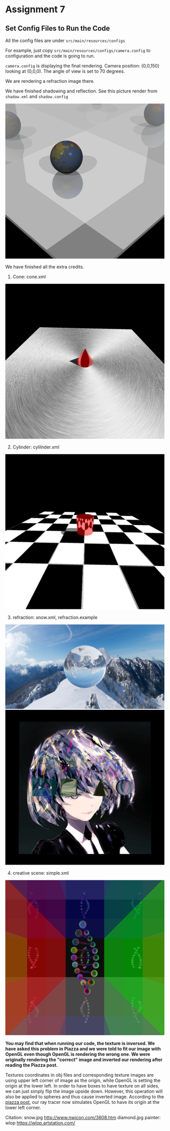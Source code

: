 # Assignment 7

## Set Config Files to Run the Code

  All the config files are under `src/main/resources/configs`

  For example, just copy `src/main/resources/configs/camera.config` to configuration and the code is going to run.

  `camera.config` is displaying the final rendering. Camera position: (0,0,150) looking at (0,0,0). The angle of view is set to 70 degrees.

  We are rendering a refraction image there.

We have finished shadowing and reflection.
See this picture render from `shadow.xml` and `shadow.config`

<img src="images/shadowAndReflection.png" alt="drawing" width="500"/>

We have finished all the extra credits.

1. Cone: cone.xml

<img src="images/cone.png" alt="drawing" width="500"/>

2. Cylinder: cylilnder.xml

<img src="images/cylinder.png" alt="drawing" width="500"/>

3. refraction: snow.xml, refraction.example

<img src="images/refraction.png" alt="drawing" width="500"/>

<img src="images/refraction2.png" alt="drawing" width="500"/>

4. creative scene: simple.xml

<img src="images/creativeScene.png" alt="drawing" width="500"/>

**You may find that when running our code, the texture is inversed. We have asked this problem in Piazza and we were told to fit our image with OpenGL even though OpenGL is rendering the wrong one. We were originally rendering the "correct" image and inverted our rendering after reading the Piazza post.**

Textures coordinates in obj files and corresponding texture images are using upper left corner of image as the origin, while OpenGL is setting the origin at the lower left. In order to have boxes to have texture on all sides, we can just simply flip the image upside down. However, this operation will also be applied to spheres and thus cause inverted image. According to the [piazza post](https://piazza.com/class/jqmk9wn2e48c4?cid=196), our ray tracer now simulates OpenGL to have its origin at the lower left corner.

Citation:
snow.jpg http://www.nwicon.com/3608.htm
diamond.jpg painter: wlop https://wlop.artstation.com/
